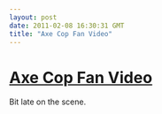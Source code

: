 ```yaml
---
layout: post
date: 2011-02-08 16:30:31 GMT
title: "Axe Cop Fan Video"
---
```

# [Axe Cop Fan Video](http://www.youtube.com/watch?v=lxvtd9GLrh4&hd=1)

Bit late on the scene.